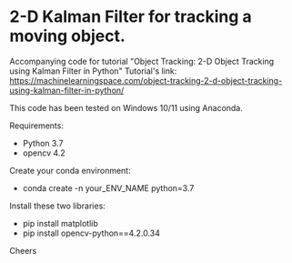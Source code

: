 # 2-D Kalman Filter for tracking a moving object.

Accompanying code for tutorial "Object Tracking: 2-D Object Tracking using Kalman Filter in Python"
Tutorial's link:
https://machinelearningspace.com/object-tracking-2-d-object-tracking-using-kalman-filter-in-python/

This code has been tested on Windows 10/11 using Anaconda.

Requirements:
- Python 3.7 
- opencv 4.2

Create your conda environment:
- conda create -n your_ENV_NAME python=3.7

Install these two libraries:
- pip install matplotlib
- pip install opencv-python==4.2.0.34

Cheers

